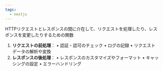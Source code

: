 ```yaml
---
tags:
  - nextjs
---
```

HTTPリクエストとレスポンスの間に介在して、リクエストを処理したり、レスポンスを変更したりするための関数
1. **リクエストの前処理**：
	• 認証・認可のチェック
	• ログの記録
	• リクエストデータの解析や変換
2. **レスポンスの後処理**：
	• レスポンスのカスタマイズやフォーマット
	• キャッシングの設定
	• エラーハンドリング

